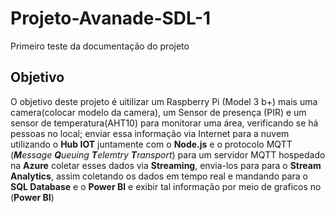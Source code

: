# Projeto-Avanade-SDL-1
Primeiro teste da documentação do projeto

## Objetivo 
O objetivo deste projeto é uitilizar um Raspberry Pi (Model 3 b+) mais uma camera(colocar modelo da camera), um Sensor de presença (PIR) e um sensor de temperatura(AHT10) para monitorar uma área, verificando se há pessoas no local; enviar essa informação via Internet para a nuvem utilizando o **Hub IOT** juntamente com o **Node.js** e o protocolo MQTT (***M****essage **Q**ueuing **T**elemtry **T**ransport*) para um servidor MQTT hospedado na **Azure** coletar esses dados via **Streaming**, envia-los para para o **Stream Analytics**, assim coletando os dados em tempo real e mandando para o **SQL Database** e o **Power BI** e exibir tal informação por meio de graficos no (**Power BI**)
